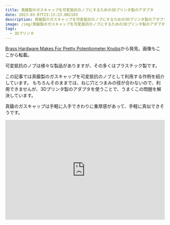 ```yaml
---
title: 真鍮製のガスキャップを可変抵抗のノブにするための3Dプリンタ製のアダプタ
date: 2023-03-07T23:13:23.002103
description: 真鍮製のガスキャップを可変抵抗のノブにするための3Dプリンタ製のアダプタの作例を紹介します。
image: /img/真鍮製のガスキャップを可変抵抗のノブにするための3Dプリンタ製のアダプタ.jpg
tags:
  - 3Dプリンタ
---
```

[Brass Hardware Makes For Pretty Potentiometer Knobs](https://hackaday.com/2023/02/02/brass-hardware-makes-for-pretty-potentiometer-knobs/)から発見。画像もここから転載。

可変抵抗のノブは様々な製品がありますが、その多くはプラスチック製です。

この記事では真鍮製のガスキャップを可変抵抗のノブとして利用する作例を紹介しています。
もちろんそのままでは、ねじ穴とつまみの径が合わないので、利用できませんが、3Dプリンタ製のアダプタを使うことで、うまくこの問題を解決しています。

真鍮のガスキャップは手軽に入手できわりに重厚感があって、手軽に真似できそうです。

<iframe width="100%" height="315" src="https://www.youtube.com/embed/6gZLbCv4dSQ" title="YouTube video player" frameborder="0" allow="accelerometer; autoplay; clipboard-write; encrypted-media; gyroscope; picture-in-picture" allowfullscreen></iframe>

